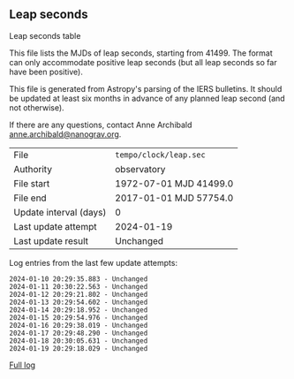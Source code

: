 
## Leap seconds

Leap seconds table

This file lists the MJDs of leap seconds, starting from 41499.
The format can only accommodate positive leap seconds (but all
leap seconds so far have been positive).

This file is generated from Astropy's parsing of the IERS
bulletins. It should be updated at least six months in advance
of any planned leap second (and not otherwise).

If there are any questions, contact Anne Archibald
<anne.archibald@nanograv.org>.

|     |     |
|:--- |:--- |
| File | `tempo/clock/leap.sec` |
| Authority | observatory |
| File start | 1972-07-01 MJD 41499.0 |
| File end | 2017-01-01 MJD 57754.0 |
| Update interval (days) | 0 |
| Last update attempt | 2024-01-19 |
| Last update result | Unchanged |

Log entries from the last few update attempts:
```
2024-01-10 20:29:35.883 - Unchanged
2024-01-11 20:30:22.563 - Unchanged
2024-01-12 20:29:21.802 - Unchanged
2024-01-13 20:29:54.602 - Unchanged
2024-01-14 20:29:18.952 - Unchanged
2024-01-15 20:29:54.976 - Unchanged
2024-01-16 20:29:38.019 - Unchanged
2024-01-17 20:29:48.290 - Unchanged
2024-01-18 20:30:05.631 - Unchanged
2024-01-19 20:29:18.029 - Unchanged
```
[Full log](https://raw.githubusercontent.com/ipta/pulsar-clock-corrections/main/log/tempo/clock/leap.sec.log)
